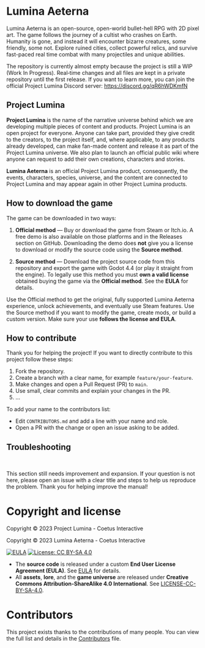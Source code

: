 # Lumina Aeterna
Lumina Aeterna is an open-source, open-world bullet-hell RPG with 2D pixel art. The game follows the journey of a cultist who crashes on Earth. Humanity is gone, and instead it will encounter bizarre creatures, some friendly, some not. Explore ruined cities, collect powerful relics, and survive fast-paced real time combat with many projectiles and unique abilities.

The repository is currently almost empty because the project is still a WIP (Work In Progress). Real‑time changes and all files are kept in a private repository until the first release. If you want to learn more, you can join the official Project Lumina Discord server:
https://discord.gg/qR6hWDKmfN

## Project Lumina

**Project Lumina** is the name of the narrative universe behind which we are developing multiple pieces of content and products. Project Lumina is an open project for everyone. Anyone can take part, provided they give credit to the creators, to the project itself, and, where applicable, to any products already developed, can make fan-made content and release it as part of the Project Lumina universe. We also plan to launch an official public wiki where anyone can request to add their own creations, characters and stories.

**Lumina Aeterna** is an official Project Lumina product, consequently, the events, characters, species, universe, and the content are connected to Project Lumina and may appear again in other Project Lumina products.

## How to download the game

The game can be downloaded in two ways:

1. **Official method** — Buy or download the game from Steam or Itch.io. A free demo is also available on those platforms and in the Releases section on GitHub. Downloading the demo does **not** give you a license to download or modify the source code using the **Source method**.

2. **Source method** — Download the project source code from this repository and export the game with Godot 4.4 (or play it straight from the engine). To legally use this method you must **own a valid license** obtained buying the game via the **Official method**. See the **EULA** for details.

Use the Official method to get the original, fully supported Lumina Aeterna experience, unlock achievements, and eventually use Steam features. Use the Source method if you want to modify the game, create mods, or build a custom version. Make sure your use **follows the license and EULA**.

## How to contribute

Thank you for helping the project! If you want to directly contribute to this project follow these steps:

1. Fork the repository.
2. Create a branch with a clear name, for example `feature/your-feature`.
3. Make changes and open a Pull Request (PR) to `main`.
4. Use small, clear commits and explain your changes in the PR.
5. ...

To add your name to the contributors list:
- Edit `CONTRIBUTORS.md` and add a line with your name and role.
- Open a PR with the change or open an issue asking to be added.

## Troubleshooting
‎

This section still needs improvement and expansion. If your question is not here, please open an issue with a clear title and steps to help us reproduce the problem. Thank you for helping improve the manual!

# Copyright and license

Copyright © 2023 Project Lumina - Coetus Interactive

Copyright © 2023 Lumina Aeterna - Coetus Interactive

[![EULA](https://img.shields.io/badge/license-EULA-blue)](./EULA)
[![License: CC BY-SA 4.0](https://img.shields.io/badge/License-CC_BY--SA_4.0-lightgrey.svg)](https://creativecommons.org/licenses/by-sa/4.0/)

- The **source code** is released under a custom **End User License Agreement (EULA)**. See [EULA](./EULA) for details.
- All **assets**, **lore**, and the **game universe** are released under **Creative Commons Attribution-ShareAlike 4.0 International**. See [LICENSE-CC-BY-SA-4.0](LICENSE-CONTENT).

# Contributors

This project exists thanks to the contributions of many people. You can view the full list and details in the [Contributors](CONTRIBUTORS.md) file.
